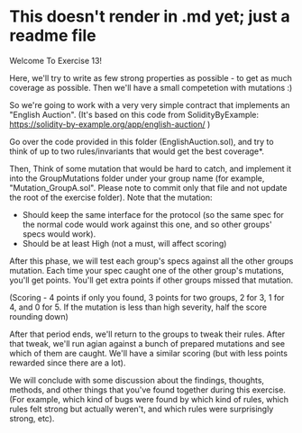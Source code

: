 # This doesn't render in .md yet; just a readme file

Welcome To Exercise 13!

Here, we'll try to write as few strong properties as possible - to get as much coverage as possible.
Then we'll have a small competetion with mutations :)

So we're going to work with a very very simple contract that implements an "English Auction".
(It's based on this code from SolidityByExample:
https://solidity-by-example.org/app/english-auction/ )

Go over the code provided in this folder (EnglishAuction.sol), and try to think of up to two rules/invariants that would get the best coverage*.

Then, Think of some mutation that would be hard to catch, and implement it into the GroupMutations folder under your group name (for example, "Mutation_GroupA.sol". Please note to commit only that file and not update the root of the exercise folder).
Note that the mutation:
* Should keep the same interface for the protocol (so the same spec for the normal code would work against this one, and so other groups' specs would work).
* Should be at least High (not a must, will affect scoring)

After this phase, we will test each group's specs against all the other groups mutation.
Each time your spec caught one of the other group's mutations, you'll get points.
You'll get extra points if other groups missed that mutation.

(Scoring - 4 points if only you found, 3 points for two groups, 2 for 3, 1 for 4, and 0 for 5.
    If the mutation is less than high severity, half the score rounding down)



After that period ends, we'll return to the groups to tweak their rules.
After that tweak, we'll run agian against a bunch of prepared mutations and see which of them are caught.
We'll have a similar scoring (but with less points rewarded since there are a lot).

We will conclude with some discussion about the findings, thoughts, methods, and other things that you've found together during this exercise. (For example, which kind of bugs were found by which kind of rules, which rules felt strong but actually weren't, and which rules were surprisingly strong, etc).

